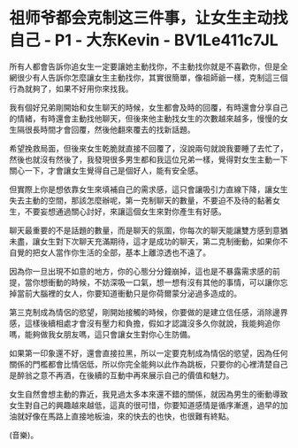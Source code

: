 # 祖师爷都会克制这三件事，让女生主动找自己 - P1 - 大东Kevin - BV1Le411c7JL

所有人都會告訴你追女生一定要讓她主動找你，不主動找你就是不喜歡你，但是全網很少有人告訴你怎麼讓女生主動找你，其實很簡單，像祖師爺一樣，克制這三個行為就夠了，如果不好用你來找我。

我有個好兄弟剛開始和女生聊天的時候，女生都會及時的回覆，有時還會分享自己的情緒，有時還會主動找他聊天，但後來他主動找女生的次數越來越多，慢慢的女生隔很長時間才會回覆，然後他翻來覆去的找新話題。

希望挽救局面，但後來女生乾脆就直接不回覆了，沒說兩句就說我要睡了去忙了，然後也就沒有然後了，我發現很多男生都和我這位兄弟一樣，覺得對女生主動一下關心一下，才會讓女生覺得自己是個好人，能有安全感。

但實際上你是想依靠女生來填補自己的需求感，這只會讓吸引力直線下降，讓女生失去主動的空間，那該怎麼辦呢，第一克制聊天的數量，不要迫不及待的黏著女生，不要妄想通過關心討好，來讓這個女生來對你產生有好感。

聊天最重要的不是話題的數量，而是聊天的氛圍，你每次的聊天能讓雙方感到意猶未盡，讓女生對下次聊天充滿期待，這才是成功的聊天，第二克制衝動，如果你不自覺的把女人當作你生活的全部，基本上離涼透也不遠了。

因為你一旦出現不如意的地方，你的心態分分鐘崩掉，這也是不暴露需求感的前提，當你想衝動的時候，不妨深吸一口氣，想一想有沒有其他的事情，可以讓你忘掉當前大腦裡的女人，你要知道衝動只是你荷爾蒙分泌過多造成的。

第三克制成為情侶的慾望，剛開始接觸的時候，你要做的是建立信任感，消除邊界感，這樣後續相處才會沒有壓力和負擔，假如才認識沒多久你就說，我能夠追你嗎，能夠做我女朋友嗎，這只會讓女生對你心生防備。

如果第一印象還不好，還會直接拉黑，所以一定要克制成為情侶的慾望，因為任何關係的門檻都會比情侶低，所以你完全能夠以此作為跳板，只要你的心裡清楚自己是醉翁之意不再酒，在後續的互動中再來展示自己的價值和魅力。

女生自然會想主動的靠近，我見過太多本來還不錯的關係，就因為男生的衝動導致女生對自己的興趣越來越低，這真的很可惜，你要知道感情是循序漸進，過早的加油就好像在馬路上直接地板油，來的快去的也快，也很難有終點。

(音樂)。